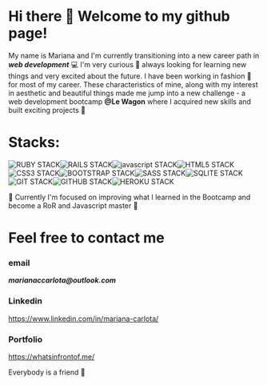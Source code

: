 


# Hi there 👋 Welcome to my github page!

My name is Mariana and I'm currently transitioning into a new career path in **_web development_** 💻
I'm very curious 👀 always looking for learning new things and very excited about the future. I have been working in fashion 👗 for most of my career. 
These characteristics of mine, along with my interest in aesthetic and beautiful things made me jump into a new challenge - a web development bootcamp **@Le Wagon** where I acquired new skills and built exciting projects 🚀

# Stacks:
![RUBY STACK](https://github.com/MarianaCarlota/MarianaCarlota/assets/114437310/be8f3a0d-d9f2-4eb2-9698-c536b6924e50)![RAILS STACK](https://github.com/MarianaCarlota/MarianaCarlota/assets/114437310/dd8e27f6-e5b9-42c8-b33b-ba4ff669fa47)![javascript STACK](https://github.com/MarianaCarlota/MarianaCarlota/assets/114437310/fb72f110-2a1e-44e4-95f9-6439b4a91a6b)![HTML5 STACK](https://github.com/MarianaCarlota/MarianaCarlota/assets/114437310/2892c90a-0521-4e19-8992-a7e00f7acf19)![CSS3 STACK](https://github.com/MarianaCarlota/MarianaCarlota/assets/114437310/37dc9ab9-ffcf-4a7c-82c1-de26294b6820)![BOOTSTRAP STACK](https://github.com/MarianaCarlota/MarianaCarlota/assets/114437310/865483a7-007a-4e78-80e5-6e398ae063ab)![SASS STACK](https://github.com/MarianaCarlota/MarianaCarlota/assets/114437310/dde2c56d-6227-4bd0-b97e-576dddb8066b)![SQLITE STACK](https://github.com/MarianaCarlota/MarianaCarlota/assets/114437310/2b4341c1-29d1-4ad3-bc22-b7194a5a4aa1)![GIT STACK](https://github.com/MarianaCarlota/MarianaCarlota/assets/114437310/16be4c92-d241-4ccc-bb94-90d5f179d47f)![GITHUB STACK](https://github.com/MarianaCarlota/MarianaCarlota/assets/114437310/c4f268aa-9fe9-4b95-9de7-fde070eaa9a8)![HEROKU STACK](https://github.com/MarianaCarlota/MarianaCarlota/assets/114437310/c3b7fcbd-c2cc-4eae-92ad-73f1d9fc60ed)


🔭 Currently I'm focused on improving what I learned in the Bootcamp and become a RoR and Javascript master 💪

# Feel free to contact me 

### email 

**_marianaccarlota@outlook.com_**

### Linkedin

https://www.linkedin.com/in/mariana-carlota/

### Portfolio

https://whatsinfrontof.me/

Everybody is a friend 🍻




<!--
**MarianaCarlota/MarianaCarlota** is a ✨ _special_ ✨ repository because its `README.md` (this file) appears on your GitHub profile.

Here are some ideas to get you started:

- 🔭 I’m currently working on ...
- 🌱 I’m currently learning ...
- 👯 I’m looking to collaborate on ...
- 🤔 I’m looking for help with ...
- 💬 Ask me about ...
- 📫 How to reach me: ...
- 😄 Pronouns: ...
- ⚡ Fun fact: ...
-->
